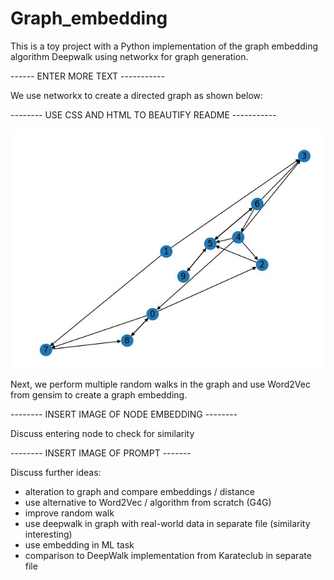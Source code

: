 # Graph_embedding 


This is a toy project with a Python implementation of the graph embedding algorithm Deepwalk using networkx for graph generation.

------ ENTER MORE TEXT -----------

We use networkx to create a directed graph as shown below:

-------- USE CSS AND HTML TO BEAUTIFY README -----------

![Example of directed graph](./directed_graph.JPG)

Next, we perform multiple random walks in the graph and use Word2Vec from gensim to create a graph embedding.

-------- INSERT IMAGE OF NODE EMBEDDING --------

Discuss entering node to check for similarity

-------- INSERT IMAGE OF PROMPT -------

Discuss further ideas:

- alteration to graph and compare embeddings / distance
- use alternative to Word2Vec / algorithm from scratch (G4G)
- improve random walk
- use deepwalk in graph with real-world data in separate file (similarity interesting)
- use embedding in ML task
- comparison to DeepWalk implementation from Karateclub in separate file
